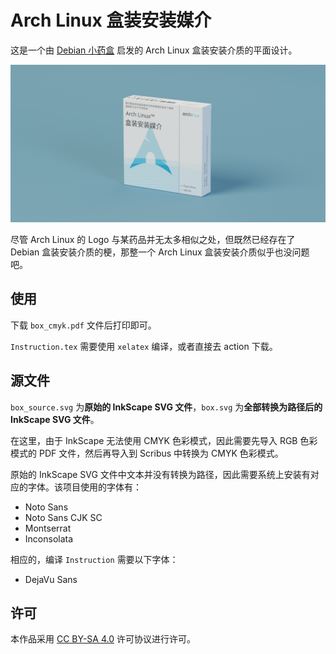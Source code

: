 # Arch Linux 盒装安装媒介
这是一个由 [Debian 小药盒](https://github.com/moesoha/debian-media-box) 启发的 Arch Linux 盒装安装介质的平面设计。

![Install Medium](render.jpg)

尽管 Arch Linux 的 Logo 与某药品并无太多相似之处，但既然已经存在了 Debian 盒装安装介质的梗，那整一个 Arch Linux 盒装安装介质似乎也没问题吧。

## 使用
下载 `box_cmyk.pdf` 文件后打印即可。

`Instruction.tex` 需要使用 `xelatex` 编译，或者直接去 action 下载。

## 源文件
`box_source.svg` 为**原始的 InkScape SVG 文件**，`box.svg` 为**全部转换为路径后的 InkScape SVG 文件**。

在这里，由于 InkScape 无法使用 CMYK 色彩模式，因此需要先导入 RGB 色彩模式的 PDF 文件，然后再导入到 Scribus 中转换为 CMYK 色彩模式。

原始的 InkScape SVG 文件中文本并没有转换为路径，因此需要系统上安装有对应的字体。该项目使用的字体有：
- Noto Sans
- Noto Sans CJK SC
- Montserrat
- Inconsolata

相应的，编译 `Instruction` 需要以下字体：
- DejaVu Sans


## 许可
本作品采用 [CC BY-SA 4.0](https://creativecommons.org/licenses/by-sa/4.0/) 许可协议进行许可。 
